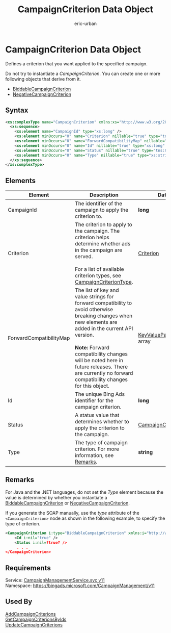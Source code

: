 ﻿---
title: CampaignCriterion Data Object
ms.service: bing-ads-campaign-management-service
ms.topic: article
author: eric-urban
ms.author: eur
description: Defines a criterion that you want applied to the specified campaign.
---
# CampaignCriterion Data Object
Defines a criterion that you want applied to the specified campaign.

Do not try to instantiate a *CampaignCriterion*. You can create one or more following objects that derive from it.
-   [BiddableCampaignCriterion](../campaign-management-service/biddablecampaigncriterion.md)
-   [NegativeCampaignCriterion](../campaign-management-service/negativecampaigncriterion.md)

## Syntax
```xml
<xs:complexType name="CampaignCriterion" xmlns:xs="http://www.w3.org/2001/XMLSchema">
  <xs:sequence>
    <xs:element name="CampaignId" type="xs:long" />
    <xs:element minOccurs="0" name="Criterion" nillable="true" type="tns:Criterion" />
    <xs:element minOccurs="0" name="ForwardCompatibilityMap" nillable="true" type="q92:ArrayOfKeyValuePairOfstringstring" xmlns:q92="http://schemas.datacontract.org/2004/07/System.Collections.Generic" />
    <xs:element minOccurs="0" name="Id" nillable="true" type="xs:long" />
    <xs:element minOccurs="0" name="Status" nillable="true" type="tns:CampaignCriterionStatus" />
    <xs:element minOccurs="0" name="Type" nillable="true" type="xs:string" />
  </xs:sequence>
</xs:complexType>
```

## <a name="elements"></a>Elements

|Element|Description|Data Type|
|-----------|---------------|-------------|
|<a name="campaignid"></a>CampaignId|The identifier of the campaign to apply the criterion to.|**long**|
|<a name="criterion"></a>Criterion|The criterion to apply to the campaign. The criterion helps determine whether ads in the campaign are served.<br/><br/>For a list of available criterion types, see [CampaignCriterionType](../campaign-management-service/campaigncriteriontype.md).|[Criterion](criterion.md)|
|<a name="forwardcompatibilitymap"></a>ForwardCompatibilityMap|The list of key and value strings for forward compatibility to avoid otherwise breaking changes when new elements are added in the current API version.<br /><br />**Note:** Forward compatibility changes will be noted here in future releases. There are currently no forward compatibility changes for this object.|[KeyValuePairOfstringstring](keyvaluepairofstringstring.md) array|
|<a name="id"></a>Id|The unique Bing Ads identifier for the campaign criterion.|**long**|
|<a name="status"></a>Status|A status value that determines whether to apply the criterion to the campaign.|[CampaignCriterionStatus](campaigncriterionstatus.md)|
|<a name="type"></a>Type|The type of campaign criterion. For more information, see [Remarks](#remarks).|**string**|

## <a name="remarks"></a>Remarks
For Java and the .NET languages, do not set the *Type* element because the value is determined by whether you instantiate a [BiddableCampaignCriterion](../campaign-management-service/biddablecampaigncriterion.md) or [NegativeCampaignCriterion](../campaign-management-service/negativecampaigncriterion.md).

If you generate the SOAP manually, use the *type* attribute of the `<CampaignCriterion>` node as shown in the following example, to specify the type of criterion.

```xml
<CampaignCriterion i:type="BiddableCampaignCriterion" xmlns:i="http://www.w3.org/2001/XMLSchema-instance">
    <Id i:nil="true" />
    <Status i:nil=?true? />
     . . .
</CampaignCriterion>
```

## Requirements
Service: [CampaignManagementService.svc v11](https://campaign.api.bingads.microsoft.com/Api/Advertiser/CampaignManagement/v11/CampaignManagementService.svc)  
Namespace: https://bingads.microsoft.com/CampaignManagement/v11  

## Used By
[AddCampaignCriterions](addcampaigncriterions.md)  
[GetCampaignCriterionsByIds](getcampaigncriterionsbyids.md)  
[UpdateCampaignCriterions](updatecampaigncriterions.md)  
